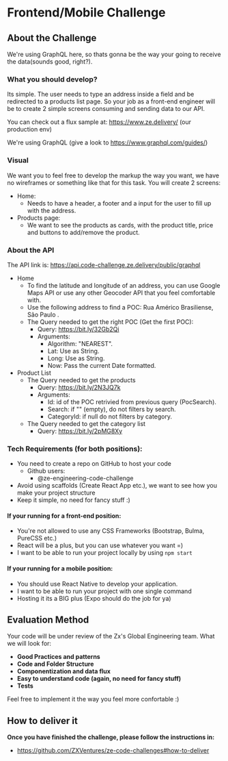# Frontend/Mobile Challenge

## About the Challenge 

We're using GraphQL here, so thats gonna be the way your going to receive the data(sounds good, right?).

### What you should develop?
Its simple. The user needs to type an address inside a field and be redirected to a products list page. So your job as a front-end engineer will be to create 2 simple screens consuming and sending data to our API.

You can check out a flux sample at: https://www.ze.delivery/ (our production env)

We're using GraphQL (give a look to https://www.graphql.com/guides/)

### Visual
We want you to feel free to develop the markup the way you want, we have no wireframes or something like that for this task. You will create 2 screens:
  - Home:
    - Needs to have a header, a footer and a input for the user to fill up with the address.
  - Products page:
    - We want to see the products as cards, with the product title, price and buttons to add/remove the product.

### About the API
The   API   link   is:    https://api.code-challenge.ze.delivery/public/graphql 
  - Home
    - To   find   the   latitude   and   longitude   of   an   address, you can use Google Maps API or use any other Geocoder API that you feel comfortable with.
    - Use   the   following   address   to   find   a   POC:    Rua   Américo   Brasiliense,   São   Paulo . 
    - The   Query   needed   to   get   the   right   POC   (Get   the   first   POC):
        - Query:       https://bit.ly/32Gb2Qi
        - Arguments:
          - Algorithm:   "NEAREST".
          - Lat:   Use   as   String.
          - Long:   Use   as   String.
          - Now:   Pass   the   current   Date   formatted.
  - Product   List
      - The   Query   needed   to   get   the   products
        - Query:    https://bit.ly/2N3JQ7k
        - Arguments:
          - Id:   id   of   the   POC retrivied from previous query (PocSearch).
          - Search:   if   ""   (empty),   do   not   filters   by   search.
          - CategoryId:   if   null   do   not   filters   by   category.
      - The   Query   needed   to   get   the   category   list
        - Query:    https://bit.ly/2pMG8Xy


### Tech Requirements (for both positions):
- You need to create a repo on GitHub to host your code
  - Github users:
      - @ze-engineering-code-challenge
- Avoid using scaffolds (Create React App etc.), we want to see how you make your project structure
- Keep it simple, no need for fancy stuff :)

#### If your running for a front-end position:
- You're not allowed to use any CSS Frameworks (Bootstrap, Bulma, PureCSS etc.)
- React will be a plus, but you can use whatever you want =)
- I want to be able to run your project locally by using `npm start`

#### If your running for a mobile position:
- You should use React Native to develop your application.
- I want to be able to run your project with one single command
- Hosting it its a BIG plus (Expo should do the job for ya)

## Evaluation Method

Your code will be under review of the Zx's Global Engineering team. What we will look for:
- **Good Practices and patterns**
- **Code and Folder Structure**
- **Componentization and data flux**
- **Easy to understand code (again, no need for fancy stuff)**
- **Tests**

Feel free to implement it the way you feel more confortable :)

## How to deliver it

**Once you have finished the challenge, please follow the instructions in:**
- https://github.com/ZXVentures/ze-code-challenges#how-to-deliver
